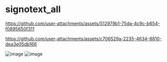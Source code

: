 # signotext_all


https://github.com/user-attachments/assets/512979b1-75da-4c9c-b654-f0895650f311


https://github.com/user-attachments/assets/c706529a-2235-4634-8810-dea3e05db166

![image](https://github.com/user-attachments/assets/cf5ede26-80d9-45a9-b70e-d23515ff700f)
![image](https://github.com/user-attachments/assets/553316e8-f03d-45d3-ba11-c47a711e89aa)
